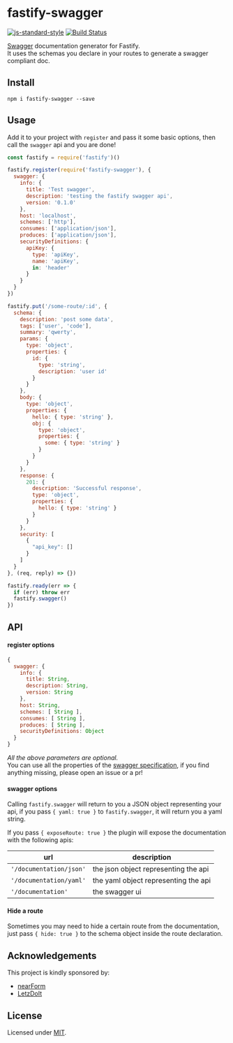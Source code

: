 # fastify-swagger
[![js-standard-style](https://img.shields.io/badge/code%20style-standard-brightgreen.svg?style=flat)](http://standardjs.com/)  [![Build Status](https://travis-ci.org/fastify/fastify-swagger.svg?branch=master)](https://travis-ci.org/fastify/fastify-swagger)

[Swagger](https://swagger.io/) documentation generator for Fastify.  
It uses the schemas you declare in your routes to generate a swagger compliant doc.

<a name="install"></a>
## Install
```
npm i fastify-swagger --save
```

<a name="usage"></a>
## Usage
Add it to your project with `register` and pass it some basic options, then call the `swagger` api and you are done!

```js
const fastify = require('fastify')()

fastify.register(require('fastify-swagger'), {
  swagger: {
    info: {
      title: 'Test swagger',
      description: 'testing the fastify swagger api',
      version: '0.1.0'
    },
    host: 'localhost',
    schemes: ['http'],
    consumes: ['application/json'],
    produces: ['application/json'],
    securityDefinitions: {
      apiKey: {
        type: 'apiKey',
        name: 'apiKey',
        in: 'header'
      }
    }
  }
})

fastify.put('/some-route/:id', {
  schema: {
    description: 'post some data',
    tags: ['user', 'code'],
    summary: 'qwerty',
    params: {
      type: 'object',
      properties: {
        id: {
          type: 'string',
          description: 'user id'
        }
      }
    },
    body: {
      type: 'object',
      properties: {
        hello: { type: 'string' },
        obj: {
          type: 'object',
          properties: {
            some: { type: 'string' }
          }
        }
      }
    },
    response: {
      201: {
        description: 'Successful response',
        type: 'object',
        properties: {
          hello: { type: 'string' }
        }
      }
    },
    security: [
      {
        "api_key": []
      }
    ]
  }
}, (req, reply) => {})

fastify.ready(err => {
  if (err) throw err
  fastify.swagger()
})
```

## API
#### register options
```js
{
  swagger: {
    info: {
      title: String,
      description: String,
      version: String
    },
    host: String,
    schemes: [ String ],
    consumes: [ String ],
    produces: [ String ],
    securityDefinitions: Object
  }
}
```
*All the above parameters are optional.*  
You can use all the properties of the [swagger specification](https://swagger.io/specification/), if you find anything missing, please open an issue or a pr!

<a name="options"></a>
#### swagger options
Calling `fastify.swagger` will return to you a JSON object representing your api, if you pass `{ yaml: true }` to `fastify.swagger`, it will return you a yaml string.

If you pass `{ exposeRoute: true }` the plugin will expose the documentation with the following apis:

|  url  |  description   |
|-------|----------------|
|`'/documentation/json'` | the json object representing the api  |
|`'/documentation/yaml'` | the yaml object representing the api  |
|`'/documentation'` | the swagger ui  |

<a name="hide"></a>
#### Hide a route
Sometimes you may need to hide a certain route from the documentation, just pass `{ hide: true }` to the schema object inside the route declaration.

## Acknowledgements

This project is kindly sponsored by:
- [nearForm](http://nearform.com)
- [LetzDoIt](http://www.letzdoitapp.com/)

## License

Licensed under [MIT](./LICENSE).

